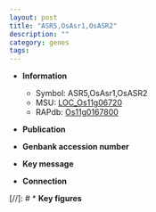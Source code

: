 ```yaml
---
layout: post
title: "ASR5,OsAsr1,OsASR2"
description: ""
category: genes
tags: 
---
```


* **Information**  
    + Symbol: ASR5,OsAsr1,OsASR2  
    + MSU: [LOC_Os11g06720](http://rice.uga.edu/cgi-bin/ORF_infopage.cgi?orf=LOC_Os11g06720)  
    + RAPdb: [Os11g0167800](http://rapdb.dna.affrc.go.jp/viewer/gbrowse_details/irgsp1?name=Os11g0167800)  

* **Publication**  

* **Genbank accession number**  

* **Key message**  

* **Connection**  

[//]: # * **Key figures**  



